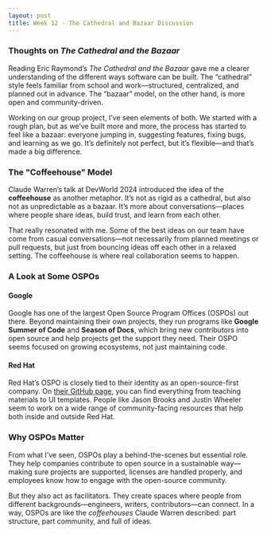 ```yaml
---
layout: post
title: Week 12 - The Cathedral and Bazaar Discussion
---
```


### Thoughts on *The Cathedral and the Bazaar*

Reading Eric Raymond’s *The Cathedral and the Bazaar* gave me a clearer understanding of the different ways software can be built. The “cathedral” style feels familiar from school and work—structured, centralized, and planned out in advance. The “bazaar” model, on the other hand, is more open and community-driven.

Working on our group project, I’ve seen elements of both. We started with a rough plan, but as we’ve built more and more, the process has started to feel like a bazaar: everyone jumping in, suggesting features, fixing bugs, and learning as we go. It’s definitely not perfect, but it’s flexible—and that’s made a big difference.

<!--more-->

### The "Coffeehouse" Model

Claude Warren’s talk at DevWorld 2024 introduced the idea of the **coffeehouse** as another metaphor. It’s not as rigid as a cathedral, but also not as unpredictable as a bazaar. It’s more about conversations—places where people share ideas, build trust, and learn from each other.

That really resonated with me. Some of the best ideas on our team have come from casual conversations—not necessarily from planned meetings or pull requests, but just from bouncing ideas off each other in a relaxed setting. The coffeehouse is where real collaboration seems to happen.

### A Look at Some OSPOs

#### Google

Google has one of the largest Open Source Program Offices (OSPOs) out there. Beyond maintaining their own projects, they run programs like **Google Summer of Code** and **Season of Docs**, which bring new contributors into open source and help projects get the support they need. Their OSPO seems focused on growing ecosystems, not just maintaining code.

#### Red Hat

Red Hat’s OSPO is closely tied to their identity as an open-source-first company. On [their GitHub page](https://github.com/OSAS), you can find everything from teaching materials to UI templates. People like Jason Brooks and Justin Wheeler seem to work on a wide range of community-facing resources that help both inside and outside Red Hat.

### Why OSPOs Matter

From what I’ve seen, OSPOs play a behind-the-scenes but essential role. They help companies contribute to open source in a sustainable way—making sure projects are supported, licenses are handled properly, and employees know how to engage with the open-source community.

But they also act as facilitators. They create spaces where people from different backgrounds—engineers, writers, contributors—can connect. In a way, OSPOs are like the *coffeehouses* Claude Warren described: part structure, part community, and full of ideas.

